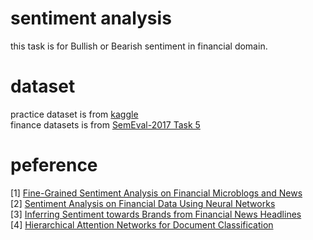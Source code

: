 # sentiment analysis
this task is for Bullish or Bearish sentiment in financial domain.







# dataset 
practice dataset is from [kaggle](https://www.kaggle.com/c/word2vec-nlp-tutorial/data)      
finance datasets is from [SemEval-2017 Task 5](http://alt.qcri.org/semeval2017/task5/index.php?id=data-and-tools)       

# peference
[1] [Fine-Grained Sentiment Analysis on Financial Microblogs and News](http://www.aclweb.org/anthology/S17-2089)      
[2] [Sentiment Analysis on Financial Data Using Neural Networks](http://www.aclweb.org/anthology/S17-2150)         
[3] [Inferring Sentiment towards Brands from Financial News Headlines](http://www.aclweb.org/anthology/S17-2138)         
[4] [Hierarchical Attention Networks for Document Classification](https://www.cs.cmu.edu/~hovy/papers/16HLT-hierarchical-attention-networks.pdf)     

